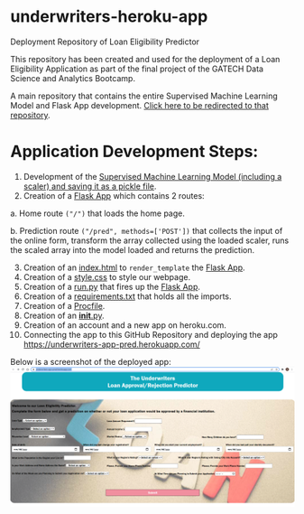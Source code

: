 # underwriters-heroku-app
Deployment Repository of Loan Eligibility Predictor

This repository has been created and used for the deployment of a Loan Eligibility Application as part of the final project of the GATECH Data Science and Analytics Bootcamp.

A main repository that contains the entire Supervised Machine Learning Model and Flask App development. [Click here to be redirected to that repository](https://github.com/NazihZaz/Project_Underwriters).

# Application Development Steps:
1. Development of the [Supervised Machine Learning Model (including a scaler) and saving it as a pickle file](starter/Credit_Risk_Evaluator_Model.zipCredit_Risk_Evaluator_Model.zip).
2. Creation of a [Flask App](starter/app.py) which contains 2 routes:

a. Home route `("/")` that loads the home page. 

b. Prediction route `("/pred", methods=['POST'])` that collects the input of the online form, transform the array collected using the loaded scaler, runs the scaled array into the model loaded and returns the prediction. 

3. Creation of an [index.html](starter/templates/index.html) to `render_template` the [Flask App](starter/app.py).
4. Creation of a [style.css](starter/static/css/style.css) to style our webpage.
5. Creation of a [run.py](run.py) that fires up the [Flask App](starter/app.py).
6. Creation of a [requirements.txt](requirements.txt) that holds all the imports.
7. Creation of a [Procfile](Procfile).
8. Creation of an [__init__.py](starter/__init__.py).
9. Creation of an account and a new app on heroku.com.
10. Connecting the app to this GitHub Repository and deploying the app https://underwriters-app-pred.herokuapp.com/

Below is a screenshot of the deployed app:
![app_image](Image/app_image.PNG)